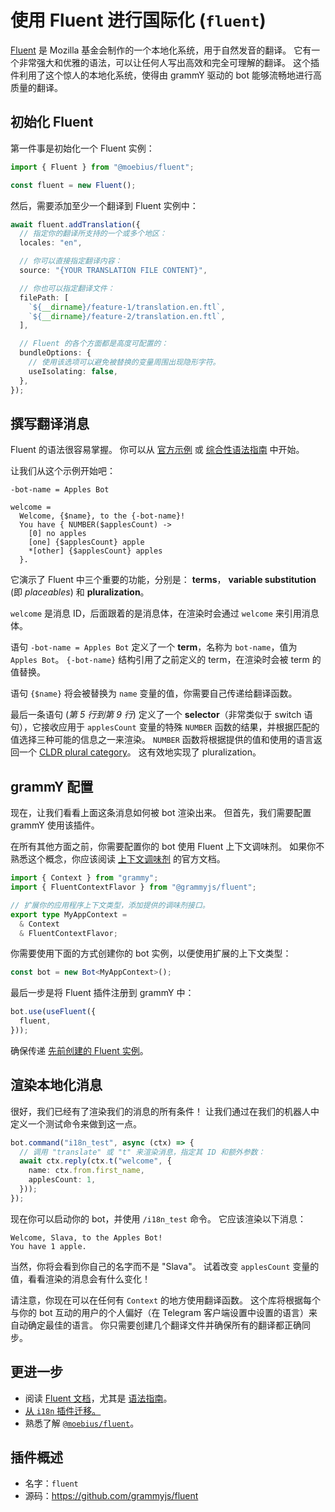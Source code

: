 # 使用 Fluent 进行国际化 (`fluent`)

[Fluent](https://projectfluent.org/) 是 Mozilla 基金会制作的一个本地化系统，用于自然发音的翻译。
它有一个非常强大和优雅的语法，可以让任何人写出高效和完全可理解的翻译。
这个插件利用了这个惊人的本地化系统，使得由 grammY 驱动的 bot 能够流畅地进行高质量的翻译。

## 初始化 Fluent

第一件事是初始化一个 Fluent 实例：

```typescript
import { Fluent } from "@moebius/fluent";

const fluent = new Fluent();
```

然后，需要添加至少一个翻译到 Fluent 实例中：

```typescript
await fluent.addTranslation({
  // 指定你的翻译所支持的一个或多个地区：
  locales: "en",

  // 你可以直接指定翻译内容：
  source: "{YOUR TRANSLATION FILE CONTENT}",

  // 你也可以指定翻译文件：
  filePath: [
    `${__dirname}/feature-1/translation.en.ftl`,
    `${__dirname}/feature-2/translation.en.ftl`,
  ],

  // Fluent 的各个方面都是高度可配置的：
  bundleOptions: {
    // 使用该选项可以避免被替换的变量周围出现隐形字符。
    useIsolating: false,
  },
});
```

## 撰写翻译消息

Fluent 的语法很容易掌握。
你可以从 [官方示例](https://projectfluent.org/#examples) 或 [综合性语法指南](https://projectfluent.org/fluent/guide/) 中开始。

让我们从这个示例开始吧：

```ftl
-bot-name = Apples Bot

welcome =
  Welcome, {$name}, to the {-bot-name}!
  You have { NUMBER($applesCount) ->
    [0] no apples
    [one] {$applesCount} apple
    *[other] {$applesCount} apples
  }.
```

它演示了 Fluent 中三个重要的功能，分别是： **terms**， **variable substitution** (即 _placeables_) 和 **pluralization**。

`welcome` 是消息 ID，后面跟着的是消息体，在渲染时会通过 `welcome` 来引用消息体。

语句 `-bot-name = Apples Bot` 定义了一个 **term**，名称为 `bot-name`，值为 `Apples Bot`。
`{-bot-name}` 结构引用了之前定义的 term，在渲染时会被 term 的值替换。

语句 `{$name}` 将会被替换为 `name` 变量的值，你需要自己传递给翻译函数。

最后一条语句 (_第 5 行到第 9 行_) 定义了一个 **selector**（非常类似于 switch 语句），它接收应用于 `applesCount` 变量的特殊 `NUMBER` 函数的结果，并根据匹配的值选择三种可能的信息之一来渲染。
`NUMBER` 函数将根据提供的值和使用的语言返回一个 [CLDR plural category](https://www.unicode.org/cldr/cldr-aux/charts/30/supplemental/language_plural_rules.md)。
这有效地实现了 pluralization。

## grammY 配置

现在，让我们看看上面这条消息如何被 bot 渲染出来。
但首先，我们需要配置 grammY 使用该插件。

在所有其他方面之前，你需要配置你的 bot 使用 Fluent 上下文调味剂。
如果你不熟悉这个概念，你应该阅读 [上下文调味剂](../guide/context.md#context-flavors) 的官方文档。

```typescript
import { Context } from "grammy";
import { FluentContextFlavor } from "@grammyjs/fluent";

// 扩展你的应用程序上下文类型，添加提供的调味剂接口。
export type MyAppContext =
  & Context
  & FluentContextFlavor;
```

你需要使用下面的方式创建你的 bot 实例，以便使用扩展的上下文类型：

```typescript
const bot = new Bot<MyAppContext>();
```

最后一步是将 Fluent 插件注册到 grammY 中：

```typescript
bot.use(useFluent({
  fluent,
}));
```

确保传递 [先前创建的 Fluent 实例](#初始化-fluent)。

## 渲染本地化消息

很好，我们已经有了渲染我们的消息的所有条件！
让我们通过在我们的机器人中定义一个测试命令来做到这一点。

```typescript
bot.command("i18n_test", async (ctx) => {
  // 调用 "translate" 或 "t" 来渲染消息，指定其 ID 和额外参数：
  await ctx.reply(ctx.t("welcome", {
    name: ctx.from.first_name,
    applesCount: 1,
  }));
});
```

现在你可以启动你的 bot，并使用 `/i18n_test` 命令。
它应该渲染以下消息：

```text:no-line-numbers
Welcome, Slava, to the Apples Bot!
You have 1 apple.
```

当然，你将会看到你自己的名字而不是 "Slava"。
试着改变 `applesCount` 变量的值，看看渲染的消息会有什么变化！

请注意，你现在可以在任何有 `Context` 的地方使用翻译函数。
这个库将根据每个与你的 bot 互动的用户的个人偏好（在 Telegram 客户端设置中设置的语言）来自动确定最佳的语言。
你只需要创建几个翻译文件并确保所有的翻译都正确同步。

## 更进一步

- 阅读 [Fluent 文档](https://projectfluent.org/)，尤其是 [语法指南](https://projectfluent.org/fluent/guide/)。
- [从 `i18n` 插件迁移。](https://github.com/grammyjs/fluent#i18n-plugin-replacement)
- 熟悉了解 [`@moebius/fluent`](https://github.com/the-moebius/fluent#readme)。

## 插件概述

- 名字：`fluent`
- 源码：<https://github.com/grammyjs/fluent>
